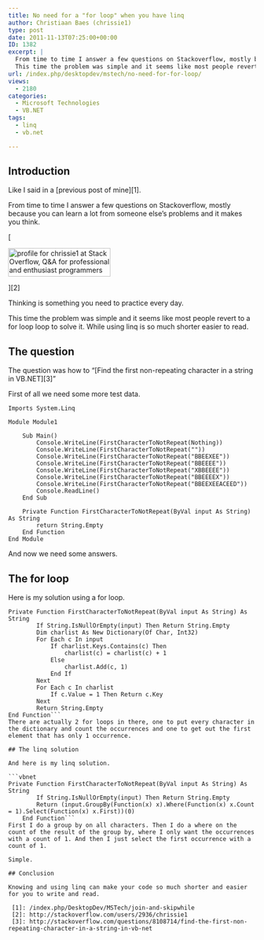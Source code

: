 ```yaml
---
title: No need for a "for loop" when you have linq
author: Christiaan Baes (chrissie1)
type: post
date: 2011-11-13T07:25:00+00:00
ID: 1382
excerpt: |
  From time to time I answer a few questions on Stackoverflow, mostly because you can learn a lot from someone else's problems and it makes you think.
  This time the problem was simple and it seems like most people revert to a for loop loop to solve it. While using linq is so much shorter easier to read.
url: /index.php/desktopdev/mstech/no-need-for-for-loop/
views:
  - 2180
categories:
  - Microsoft Technologies
  - VB.NET
tags:
  - linq
  - vb.net

---
```

## Introduction

Like I said in a [previous post of mine][1].

From time to time I answer a few questions on Stackoverflow, mostly because you can learn a lot from someone else&#8217;s problems and it makes you think.

[
  
<img src="http://stackoverflow.com/users/flair/2936.png" width="208" height="58" alt="profile for chrissie1 at Stack Overflow, Q&A for professional and enthusiast programmers" title="profile for chrissie1 at Stack Overflow, Q&A for professional and enthusiast programmers" />
  
][2] 

Thinking is something you need to practice every day.

This time the problem was simple and it seems like most people revert to a for loop loop to solve it. While using linq is so much shorter easier to read.

## The question

The question was how to &#8220;[Find the first non-repeating character in a string in VB.NET][3]&#8221;

First of all we need some more test data.

```vbnet
Imports System.Linq

Module Module1

    Sub Main()
        Console.WriteLine(FirstCharacterToNotRepeat(Nothing))
        Console.WriteLine(FirstCharacterToNotRepeat(""))
        Console.WriteLine(FirstCharacterToNotRepeat("BBEEXEE"))
        Console.WriteLine(FirstCharacterToNotRepeat("BBEEEE"))
        Console.WriteLine(FirstCharacterToNotRepeat("XBBEEEE"))
        Console.WriteLine(FirstCharacterToNotRepeat("BBEEEEX"))
        Console.WriteLine(FirstCharacterToNotRepeat("BBEEXEEACEED"))
        Console.ReadLine()
    End Sub

    Private Function FirstCharacterToNotRepeat(ByVal input As String) As String
        return String.Empty
    End Function
End Module
```
And now we need some answers.

## The for loop

Here is my solution using a for loop. 

```vbnet
Private Function FirstCharacterToNotRepeat(ByVal input As String) As String
        If String.IsNullOrEmpty(input) Then Return String.Empty
        Dim charlist As New Dictionary(Of Char, Int32)
        For Each c In input
            If charlist.Keys.Contains(c) Then
                charlist(c) = charlist(c) + 1
            Else
                charlist.Add(c, 1)
            End If
        Next
        For Each c In charlist
            If c.Value = 1 Then Return c.Key
        Next
        Return String.Empty
End Function```
There are actually 2 for loops in there, one to put every character in the dictionary and count the occurrences and one to get out the first element that has only 1 occurrence. 

## The linq solution

And here is my linq solution.

```vbnet
Private Function FirstCharacterToNotRepeat(ByVal input As String) As String
        If String.IsNullOrEmpty(input) Then Return String.Empty
        Return (input.GroupBy(Function(x) x).Where(Function(x) x.Count = 1).Select(Function(x) x.First))(0)
    End Function```
First I do a group by on all characters. Then I do a where on the count of the result of the group by, where I only want the occurrences with a count of 1. And then I just select the first occurrence with a count of 1.

Simple.

## Conclusion

Knowing and using linq can make your code so much shorter and easier for you to write and read.

 [1]: /index.php/DesktopDev/MSTech/join-and-skipwhile
 [2]: http://stackoverflow.com/users/2936/chrissie1
 [3]: http://stackoverflow.com/questions/8108714/find-the-first-non-repeating-character-in-a-string-in-vb-net